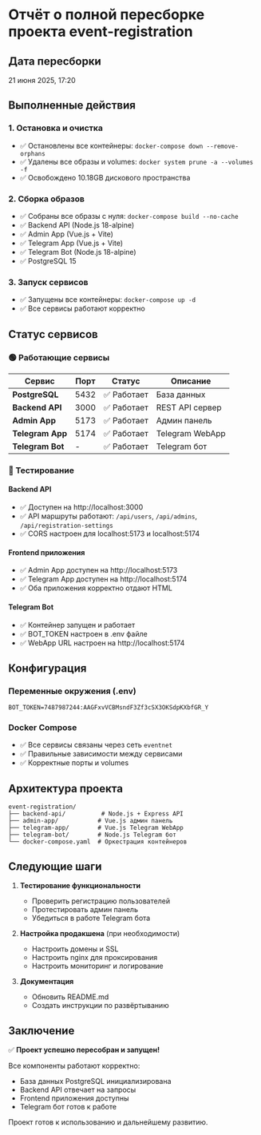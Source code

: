 # Отчёт о полной пересборке проекта event-registration

## Дата пересборки
21 июня 2025, 17:20

## Выполненные действия

### 1. Остановка и очистка
- ✅ Остановлены все контейнеры: `docker-compose down --remove-orphans`
- ✅ Удалены все образы и volumes: `docker system prune -a --volumes -f`
- ✅ Освобождено 10.18GB дискового пространства

### 2. Сборка образов
- ✅ Собраны все образы с нуля: `docker-compose build --no-cache`
- ✅ Backend API (Node.js 18-alpine)
- ✅ Admin App (Vue.js + Vite)
- ✅ Telegram App (Vue.js + Vite)
- ✅ Telegram Bot (Node.js 18-alpine)
- ✅ PostgreSQL 15

### 3. Запуск сервисов
- ✅ Запущены все контейнеры: `docker-compose up -d`
- ✅ Все сервисы работают корректно

## Статус сервисов

### 🟢 Работающие сервисы

| Сервис | Порт | Статус | Описание |
|--------|------|--------|----------|
| **PostgreSQL** | 5432 | ✅ Работает | База данных |
| **Backend API** | 3000 | ✅ Работает | REST API сервер |
| **Admin App** | 5173 | ✅ Работает | Админ панель |
| **Telegram App** | 5174 | ✅ Работает | Telegram WebApp |
| **Telegram Bot** | - | ✅ Работает | Telegram бот |

### 🔧 Тестирование

#### Backend API
- ✅ Доступен на http://localhost:3000
- ✅ API маршруты работают: `/api/users`, `/api/admins`, `/api/registration-settings`
- ✅ CORS настроен для localhost:5173 и localhost:5174

#### Frontend приложения
- ✅ Admin App доступен на http://localhost:5173
- ✅ Telegram App доступен на http://localhost:5174
- ✅ Оба приложения корректно отдают HTML

#### Telegram Bot
- ✅ Контейнер запущен и работает
- ✅ BOT_TOKEN настроен в .env файле
- ✅ WebApp URL настроен на http://localhost:5174

## Конфигурация

### Переменные окружения (.env)
```
BOT_TOKEN=7487987244:AAGFxvVCBMsndF3Zf3cSX3OKSdpKXbfGR_Y
```

### Docker Compose
- ✅ Все сервисы связаны через сеть `eventnet`
- ✅ Правильные зависимости между сервисами
- ✅ Корректные порты и volumes

## Архитектура проекта

```
event-registration/
├── backend-api/          # Node.js + Express API
├── admin-app/           # Vue.js админ панель
├── telegram-app/        # Vue.js Telegram WebApp
├── telegram-bot/        # Node.js Telegram бот
└── docker-compose.yaml  # Оркестрация контейнеров
```

## Следующие шаги

1. **Тестирование функциональности**
   - Проверить регистрацию пользователей
   - Протестировать админ панель
   - Убедиться в работе Telegram бота

2. **Настройка продакшена** (при необходимости)
   - Настроить домены и SSL
   - Настроить nginx для проксирования
   - Настроить мониторинг и логирование

3. **Документация**
   - Обновить README.md
   - Создать инструкции по развёртыванию

## Заключение

✅ **Проект успешно пересобран и запущен!**

Все компоненты работают корректно:
- База данных PostgreSQL инициализирована
- Backend API отвечает на запросы
- Frontend приложения доступны
- Telegram бот готов к работе

Проект готов к использованию и дальнейшему развитию. 